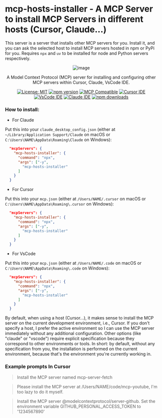# mcp-hosts-installer - A MCP Server to install MCP Servers in different hosts (Cursor, Claude...)

This server is a server that installs other MCP servers for you. Install it, and you can ask the selected host to install MCP servers hosted in npm or PyPi for you. Requires `npx` and `uv` to be installed for node and Python servers respectively.

<div align="center">

![image](https://avatars.githubusercontent.com/u/182288589?s=200&v=4)

  <p>A Model Context Protocol (MCP) server for installing and configuring other MCP servers within Cursor, Claude, VsCode IDE.</p>
  
  [![License: MIT](https://img.shields.io/badge/License-MIT-yellow.svg)](https://opensource.org/licenses/MIT)
  [![npm version](https://img.shields.io/npm/v/mcp-hosts-installer.svg)](https://www.npmjs.com/package/mcp-hosts-installer)
  [![MCP Compatible](https://img.shields.io/badge/MCP-Compatible-brightgreen.svg)](https://github.com/anthropic-labs/model-context-protocol)
  [![Cursor IDE](https://img.shields.io/badge/Cursor-IDE-blue.svg)](https://cursor.sh)
  [![VsCode IDE](https://img.shields.io/badge/VsCode-IDE-blue.svg)](https://code.visualstudio.com/)
  [![Claude IDE](https://img.shields.io/badge/Claude-IDE-blue.svg)](https://claude.ai/)
  [![npm downloads](https://img.shields.io/npm/dt/mcp-hosts-installer.svg)](https://www.npmjs.com/package/mcp-hosts-installer)
  
  <!-- <a href="https://www.linkedin.com/in/digitalmarketingstrategyexpert/">
    <img src="https://img.shields.io/badge/LinkedIn-Matthew_Cage-blue?style=flat&logo=linkedin" alt="LinkedIn"/>
  </a> -->
</div>

### How to install:

- For Claude

Put this into your `claude_desktop_config.json` (either at `~/Library/Application Support/Claude` on macOS or `C:\Users\NAME\AppData\Roaming\Claude` on Windows):

```json
  "mcpServers": {
    "mcp-hosts-installer": {
      "command": "npx",
      "args": ["-y",
        "mcp-hosts-installer"
      ]
    }
  }
```

- For Cursor

Put this into your `mcp.json` (either at `/Users/NAME/.cursor` on macOS or `C:\Users\NAME\AppData\Roaming\.cursor` on Windows):

```json
  "mcpServers": {
    "mcp-hosts-installer": {
      "command": "npx",
      "args": ["-y",
        "mcp-hosts-installer"
      ]
    }
  }
```

- For VsCode

Put this into your `mcp.json` (either at `/Users/NAME/.code` on macOS or `C:\Users\NAME\AppData\Roaming\.code` on Windows):

```json
  "mcpServers": {
    "mcp-hosts-installer": {
      "command": "npx",
      "args": ["-y",
        "mcp-hosts-installer"
      ]
    }
  }
```

By default, when using a host (Cursor...), it makes sense to install the MCP server on the current development environment, i.e., Cursor.
If you don't specify a host, I prefer the active environment so I can use the MCP server immediately without any additional configuration.
Other options (like "claude" or "vscode") require explicit specification because they correspond to other environments or tools.
In short: by default, without any specification from you, the installation is performed on the current environment, because that's the environment you're currently working in.

### Example prompts In Cursor

> Install the MCP server named mcp-server-fetch

> Please install the MCP server at /Users/NAME/code/mcp-youtube, I'm too lazy to do it myself.

> Install the MCP server @modelcontextprotocol/server-github. Set the environment variable GITHUB_PERSONAL_ACCESS_TOKEN to '1234567890'
